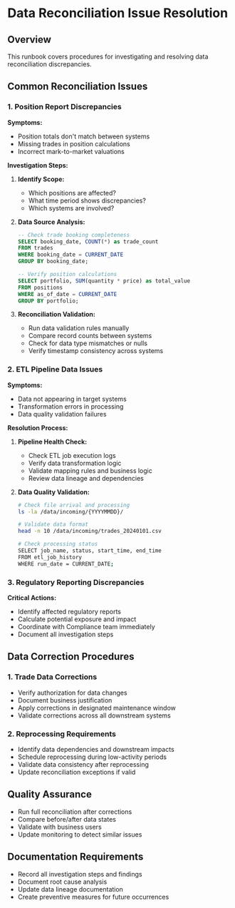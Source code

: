 # Data Reconciliation Issue Resolution

## Overview
This runbook covers procedures for investigating and resolving data reconciliation discrepancies.

## Common Reconciliation Issues

### 1. Position Report Discrepancies
**Symptoms:**
- Position totals don't match between systems
- Missing trades in position calculations
- Incorrect mark-to-market valuations

**Investigation Steps:**
1. **Identify Scope:**
   - Which positions are affected?
   - What time period shows discrepancies?
   - Which systems are involved?

2. **Data Source Analysis:**
   ```sql
   -- Check trade booking completeness
   SELECT booking_date, COUNT(*) as trade_count 
   FROM trades 
   WHERE booking_date = CURRENT_DATE
   GROUP BY booking_date;
   
   -- Verify position calculations
   SELECT portfolio, SUM(quantity * price) as total_value
   FROM positions 
   WHERE as_of_date = CURRENT_DATE
   GROUP BY portfolio;
   ```

3. **Reconciliation Validation:**
   - Run data validation rules manually
   - Compare record counts between systems
   - Check for data type mismatches or nulls
   - Verify timestamp consistency across systems

### 2. ETL Pipeline Data Issues
**Symptoms:**
- Data not appearing in target systems
- Transformation errors in processing
- Data quality validation failures

**Resolution Process:**
1. **Pipeline Health Check:**
   - Check ETL job execution logs
   - Verify data transformation logic
   - Validate mapping rules and business logic
   - Review data lineage and dependencies

2. **Data Quality Validation:**
   ```bash
   # Check file arrival and processing
   ls -la /data/incoming/{YYYYMMDD}/
   
   # Validate data format
   head -n 10 /data/incoming/trades_20240101.csv
   
   # Check processing status
   SELECT job_name, status, start_time, end_time 
   FROM etl_job_history 
   WHERE run_date = CURRENT_DATE;
   ```

### 3. Regulatory Reporting Discrepancies
**Critical Actions:**
- Identify affected regulatory reports
- Calculate potential exposure and impact
- Coordinate with Compliance team immediately
- Document all investigation steps

## Data Correction Procedures

### 1. Trade Data Corrections
- Verify authorization for data changes
- Document business justification
- Apply corrections in designated maintenance window
- Validate corrections across all downstream systems

### 2. Reprocessing Requirements
- Identify data dependencies and downstream impacts
- Schedule reprocessing during low-activity periods
- Validate data consistency after reprocessing
- Update reconciliation exceptions if valid

## Quality Assurance
- Run full reconciliation after corrections
- Compare before/after data states
- Validate with business users
- Update monitoring to detect similar issues

## Documentation Requirements
- Record all investigation steps and findings
- Document root cause analysis
- Update data lineage documentation
- Create preventive measures for future occurrences
